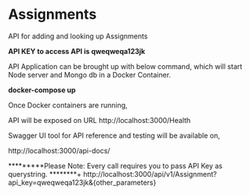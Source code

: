 # Assignments
API for adding and looking up Assignments

<b>API KEY to access API is qweqweqa123jk</b>

API Application can be brought up with below command, which will start Node server and Mongo db in a Docker Container. 
  
<b>docker-compose up </b>

Once Docker containers are running,

API will be exposed on URL http://localhost:3000/Health

Swagger UI tool for API reference and testing will be available on, 

http://localhost:3000/api-docs/

*********Please Note: Every call requires you to pass API Key as querystring. 
********+ http://localhost:3000/api/v1/Assignment?api_key=qweqweqa123jk&{other_parameters}
